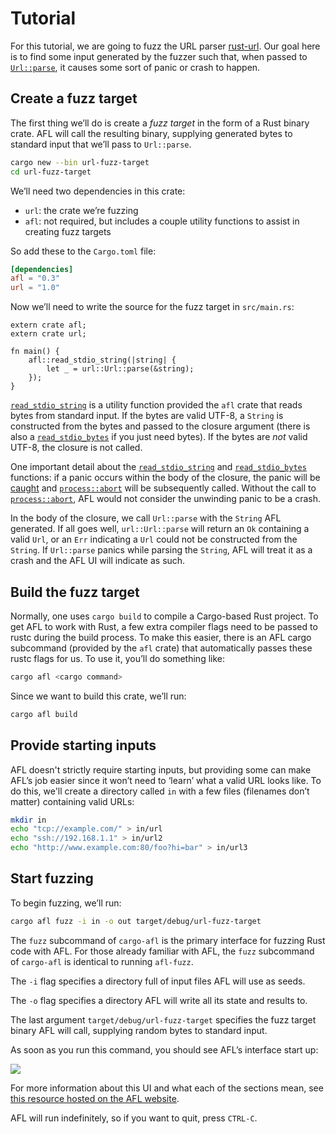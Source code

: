 # Tutorial

For this tutorial, we are going to fuzz the URL parser [rust-url][]. Our goal here is to find some input generated by the fuzzer such that, when passed to [`Url::parse`], it causes some sort of panic or crash to happen.

## Create a fuzz target

The first thing we’ll do is create a *fuzz target* in the form of a Rust binary crate. AFL will call the resulting binary, supplying generated bytes to standard input that we’ll pass to `Url::parse`.

```sh
cargo new --bin url-fuzz-target
cd url-fuzz-target
```

We’ll need two dependencies in this crate:

* `url`: the crate we’re fuzzing
* `afl`: not required, but includes a couple utility functions to assist in creating fuzz targets

So add these to the `Cargo.toml` file:

```toml
[dependencies]
afl = "0.3"
url = "1.0"
```

Now we’ll need to write the source for the fuzz target in `src/main.rs`:

```rust,ignore
extern crate afl;
extern crate url;

fn main() {
    afl::read_stdio_string(|string| {
        let _ = url::Url::parse(&string);
    });
}
```

[`read_stdio_string`] is a utility function provided the `afl` crate that reads bytes from standard input. If the bytes are valid UTF-8, a `String` is constructed from the bytes and passed to the closure argument (there is also a [`read_stdio_bytes`] if you just need bytes). If the bytes are _not_ valid UTF-8, the closure is not called.

One important detail about the [`read_stdio_string`] and [`read_stdio_bytes`] functions: if a panic occurs within the body of the closure, the panic will be [caught][`panic::catch_unwind`] and [`process::abort`] will be subsequently called. Without the call to [`process::abort`], AFL would not consider the unwinding panic to be a crash.

In the body of the closure, we call `Url::parse` with the `String` AFL generated. If all goes well, `url::Url::parse` will return an `Ok` containing a valid `Url`, or an `Err` indicating a `Url` could not be constructed from the `String`. If `Url::parse` panics while parsing the `String`, AFL will treat it as a crash and the AFL UI will indicate as such.

[`process::abort`]: https://doc.rust-lang.org/std/process/fn.abort.html
[`panic::catch_unwind`]: https://doc.rust-lang.org/std/panic/fn.catch_unwind.html
[`read_stdio_string`]: https://docs.rs/afl/*/afl/fn.read_stdio_string.html
[`read_stdio_bytes`]: https://docs.rs/afl/*/afl/fn.read_stdio_bytes.html

## Build the fuzz target

Normally, one uses `cargo build` to compile a Cargo-based Rust project. To get AFL to work with Rust, a few extra compiler flags need to be passed to rustc during the build process. To make this easier, there is an AFL cargo subcommand (provided by the `afl` crate) that automatically passes these rustc flags for us. To use it, you’ll do something like:

```sh
cargo afl <cargo command>
```

Since we want to build this crate, we’ll run:

```sh
cargo afl build
```

## Provide starting inputs

AFL doesn't strictly require starting inputs, but providing some can make AFL’s job easier since it won’t need to ‘learn’ what a valid URL looks like. To do this, we'll create a directory called `in` with a few files (filenames don’t matter) containing valid URLs:

```sh
mkdir in
echo "tcp://example.com/" > in/url
echo "ssh://192.168.1.1" > in/url2
echo "http://www.example.com:80/foo?hi=bar" > in/url3
```

## Start fuzzing

To begin fuzzing, we’ll run:

```sh
cargo afl fuzz -i in -o out target/debug/url-fuzz-target
```

The `fuzz` subcommand of `cargo-afl` is the primary interface for fuzzing Rust code with AFL. For those already familiar with AFL, the `fuzz` subcommand of `cargo-afl` is identical to running `afl-fuzz`.

The `-i` flag specifies a directory full of input files AFL will use as seeds.

The `-o` flag specifies a directory AFL will write all its state and results to.

The last argument `target/debug/url-fuzz-target` specifies the fuzz target binary AFL will call, supplying random bytes to standard input.

As soon as you run this command, you should see AFL’s interface start up:

![](https://raw.githubusercontent.com/rust-fuzz/afl.rs/master/etc/screencap.gif)

For more information about this UI and what each of the sections mean, see [this resource hosted on the AFL website](http://lcamtuf.coredump.cx/afl/status_screen.txt).

AFL will run indefinitely, so if you want to quit, press `CTRL-C`.

[`Url::parse`]: https://docs.rs/url/*/url/struct.Url.html#method.parse
[rust-url]: https://github.com/servo/rust-url
